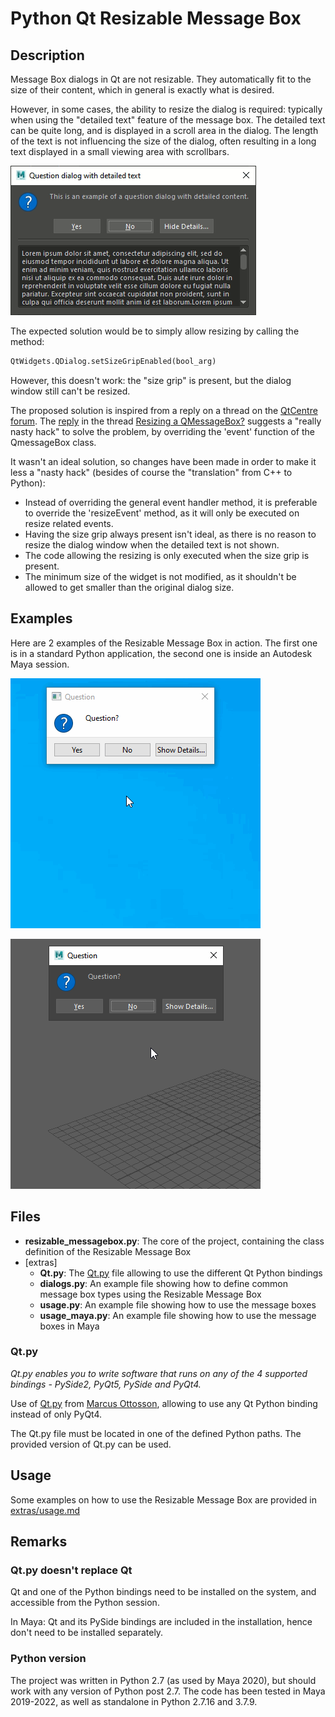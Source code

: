 # Python Qt Resizable Message Box

## Description

Message Box dialogs in Qt are not resizable.
They automatically fit to the size of their content, which in general is exactly what is desired.

However, in some cases, the ability to resize the dialog is required: typically when using the "detailed text" feature of the message box.
The detailed text can be quite long, and is displayed in a scroll area in the dialog. The length of the text is not influencing the size of the dialog, often resulting in a long text displayed in a small viewing area with scrollbars.

![Not resizable](images/no_resize.png)


The expected solution would be to simply allow resizing by calling the method:
```python
QtWidgets.QDialog.setSizeGripEnabled(bool_arg)
```
However, this doesn't work: the "size grip" is present, but the dialog window still can't be resized.


The proposed solution is inspired from a reply on a thread on the [QtCentre forum](https://www.qtcentre.org/forum.php).
The [reply](https://www.qtcentre.org/threads/24888-Resizing-a-QMessageBox?p=135851#post135851) in the thread [Resizing a QMessageBox?](https://www.qtcentre.org/threads/24888-Resizing-a-QMessageBox) suggests a "really nasty hack" to solve the problem, by overriding the 'event' function of the QmessageBox class.

It wasn't an ideal solution, so changes have been made in order to make it less a "nasty hack" (besides of course the "translation" from C++ to Python):
- Instead of overriding the general event handler method, it is preferable to override the 'resizeEvent' method, as it will only be executed on resize related events.
- Having the size grip always present isn't ideal, as there is no reason to resize the dialog window when the detailed text is not shown.
- The code allowing the resizing is only executed when the size grip is present.
- The minimum size of the widget is not modified, as it shouldn't be allowed to get smaller than the original dialog size.


## Examples

Here are 2 examples of the Resizable Message Box in action.
The first one is in a standard Python application, the second one is inside an Autodesk Maya session.

![standalone](images/standalone.gif)

![Maya](images/maya.gif)


## Files

* **resizable_messagebox.py**: The core of the project, containing the class definition of the Resizable Message Box
* [extras]
    * **Qt.py**: The [Qt.py](#qtpy) file allowing to use the different Qt Python bindings
    * **dialogs.py**: An example file showing how to define common message box types using the Resizable Message Box
    * **usage.py**: An example file showing how to use the message boxes
    * **usage_maya.py**: An example file showing how to use the message boxes in Maya


### Qt.py

*Qt.py enables you to write software that runs on any of the 4 supported bindings - PySide2, PyQt5, PySide and PyQt4.*

Use of [Qt.py](https://github.com/mottosso/Qt.py) from [Marcus Ottosson](https://github.com/mottosso), allowing to use any Qt Python binding instead of only PyQt4.

The Qt.py file must be located in one of the defined Python paths.
The provided version of Qt.py can be used.


## Usage

Some examples on how to use the Resizable Message Box are provided in [extras/usage.md](extras/usage.md)


## Remarks

### Qt.py doesn't replace Qt
Qt and one of the Python bindings need to be installed on the system, and accessible from the Python session.

In Maya: Qt and its PySide bindings are included in the installation, hence don't need to be installed separately.

### Python version
The project was written in Python 2.7 (as used by Maya 2020), but should work with any version of Python post 2.7.
The code has been tested in Maya 2019-2022, as well as standalone in Python 2.7.16 and 3.7.9.